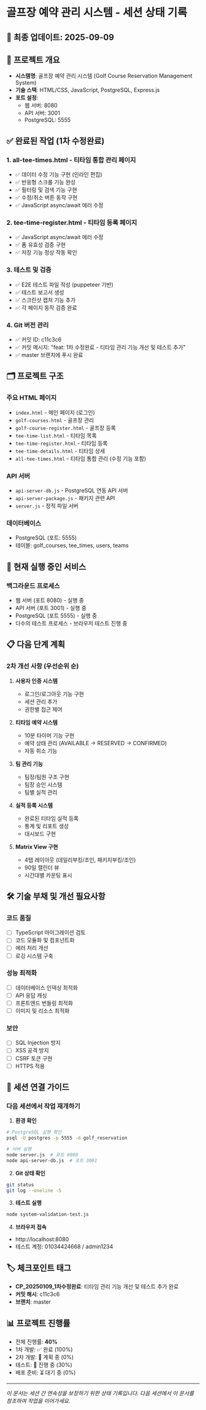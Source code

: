 # 골프장 예약 관리 시스템 - 세션 상태 기록

## 📅 최종 업데이트: 2025-09-09

## 🎯 프로젝트 개요
- **시스템명**: 골프장 예약 관리 시스템 (Golf Course Reservation Management System)
- **기술 스택**: HTML/CSS, JavaScript, PostgreSQL, Express.js
- **포트 설정**: 
  - 웹 서버: 8080
  - API 서버: 3001
  - PostgreSQL: 5555

## ✅ 완료된 작업 (1차 수정완료)

### 1. all-tee-times.html - 티타임 통합 관리 페이지
- ✅ 데이터 수정 기능 구현 (인라인 편집)
- ✅ 반응형 스크롤 기능 완성
- ✅ 필터링 및 검색 기능 구현
- ✅ 수정/취소 버튼 동작 구현
- ✅ JavaScript async/await 에러 수정

### 2. tee-time-register.html - 티타임 등록 페이지  
- ✅ JavaScript async/await 에러 수정
- ✅ 폼 유효성 검증 구현
- ✅ 저장 기능 정상 작동 확인

### 3. 테스트 및 검증
- ✅ E2E 테스트 파일 작성 (puppeteer 기반)
- ✅ 테스트 보고서 생성
- ✅ 스크린샷 캡처 기능 추가
- ✅ 각 페이지 동작 검증 완료

### 4. Git 버전 관리
- ✅ 커밋 ID: c11c3c6
- ✅ 커밋 메시지: "feat: 1차 수정완료 - 티타임 관리 기능 개선 및 테스트 추가"
- ✅ master 브랜치에 푸시 완료

## 🗂️ 프로젝트 구조

### 주요 HTML 페이지
- `index.html` - 메인 페이지 (로그인)
- `golf-courses.html` - 골프장 관리
- `golf-course-register.html` - 골프장 등록
- `tee-time-list.html` - 티타임 목록
- `tee-time-register.html` - 티타임 등록
- `tee-time-details.html` - 티타임 상세
- `all-tee-times.html` - 티타임 통합 관리 (수정 기능 포함)

### API 서버
- `api-server-db.js` - PostgreSQL 연동 API 서버
- `api-server-package.js` - 패키지 관련 API
- `server.js` - 정적 파일 서버

### 데이터베이스
- PostgreSQL (포트: 5555)
- 테이블: golf_courses, tee_times, users, teams

## 🔄 현재 실행 중인 서비스

### 백그라운드 프로세스
- 웹 서버 (포트 8080) - 실행 중
- API 서버 (포트 3001) - 실행 중  
- PostgreSQL (포트 5555) - 실행 중
- 다수의 테스트 프로세스 - 브라우저 테스트 진행 중

## 📋 다음 단계 계획

### 2차 개선 사항 (우선순위 순)
1. **사용자 인증 시스템**
   - 로그인/로그아웃 기능 구현
   - 세션 관리 추가
   - 권한별 접근 제어

2. **티타임 예약 시스템**
   - 10분 타이머 기능 구현
   - 예약 상태 관리 (AVAILABLE → RESERVED → CONFIRMED)
   - 자동 취소 기능

3. **팀 관리 기능**
   - 팀장/팀원 구조 구현
   - 팀장 승인 시스템
   - 팀별 실적 관리

4. **실적 등록 시스템**
   - 완료된 티타임 실적 등록
   - 통계 및 리포트 생성
   - 대시보드 구현

5. **Matrix View 구현**
   - 4탭 레이아웃 (데일리부킹/조인, 패키지부킹/조인)
   - 90일 캘린더 뷰
   - 시간대별 카운팅 표시

## 🛠️ 기술 부채 및 개선 필요사항

### 코드 품질
- [ ] TypeScript 마이그레이션 검토
- [ ] 코드 모듈화 및 컴포넌트화
- [ ] 에러 처리 개선
- [ ] 로깅 시스템 구축

### 성능 최적화
- [ ] 데이터베이스 인덱싱 최적화
- [ ] API 응답 캐싱
- [ ] 프론트엔드 번들링 최적화
- [ ] 이미지 및 리소스 최적화

### 보안
- [ ] SQL Injection 방지
- [ ] XSS 공격 방지
- [ ] CSRF 토큰 구현
- [ ] HTTPS 적용

## 📝 세션 연결 가이드

### 다음 세션에서 작업 재개하기

1. **환경 확인**
```bash
# PostgreSQL 실행 확인
psql -U postgres -p 5555 -d golf_reservation

# 서버 실행
node server.js  # 포트 8080
node api-server-db.js  # 포트 3001
```

2. **Git 상태 확인**
```bash
git status
git log --oneline -5
```

3. **테스트 실행**
```bash
node system-validation-test.js
```

4. **브라우저 접속**
- http://localhost:8080
- 테스트 계정: 01034424668 / admin1234

## 🏷️ 체크포인트 태그
- **CP_20250109_1차수정완료**: 티타임 관리 기능 개선 및 테스트 추가 완료
- **커밋 해시**: c11c3c6
- **브랜치**: master

## 📊 프로젝트 진행률
- 전체 진행률: **40%**
- 1차 개발: ✅ 완료 (100%)
- 2차 개발: 🔄 계획 중 (0%)
- 테스트: 🔄 진행 중 (30%)
- 배포 준비: ⏳ 대기 중 (0%)

---

*이 문서는 세션 간 연속성을 보장하기 위한 상태 기록입니다.*
*다음 세션에서 이 문서를 참조하여 작업을 이어가세요.*